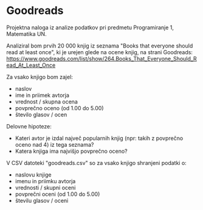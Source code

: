 # Goodreads
Projektna naloga iz analize podatkov pri predmetu Programiranje 1, Matematika UN.

Analiziral bom prvih 20 000 knjig iz seznama "Books that everyone should read at least once",
ki je urejen glede na ocene knjig, na strani Goodreads:
https://www.goodreads.com/list/show/264.Books_That_Everyone_Should_Read_At_Least_Once

Za vsako knjigo bom zajel:
- naslov
- ime in priimek avtorja
- vrednost / skupna ocena
- povprečno oceno (od 1.00 do 5.00)
- število glasov / ocen

Delovne hipoteze:
- Kateri avtor je izdal največ popularnih knjig (npr: takih z povprečno oceno nad 4) iz tega seznama?
- Katera knjiga ima najvišjo povprečno oceno?

V CSV datoteki "goodreads.csv" so za vsako knjigo shranjeni podatki o:
- naslovu knjige
- imenu in priimku avtorja
- vrednosti / skupni oceni
- povprečni oceni (od 1.00 do 5.00)
- številu glasov / oceni